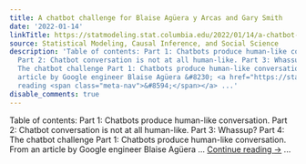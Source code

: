 ```yaml
---
title: A chatbot challenge for Blaise Agüera y Arcas and Gary Smith
date: '2022-01-14'
linkTitle: https://statmodeling.stat.columbia.edu/2022/01/14/a-chatbot-challenge-for-blaise-aguera-y-arcas-and-gary-smith/
source: Statistical Modeling, Causal Inference, and Social Science
description: 'Table of contents: Part 1: Chatbots produce human-like conversation.
  Part 2: Chatbot conversation is not at all human-like. Part 3: Whassup? Part 4:
  The chatbot challenge Part 1: Chatbots produce human-like conversation. From an
  article by Google engineer Blaise Agüera &#8230; <a href="https://statmodeling.stat.columbia.edu/2022/01/14/a-chatbot-challenge-for-blaise-aguera-y-arcas-and-gary-smith/">Continue
  reading <span class="meta-nav">&#8594;</span></a> ...'
disable_comments: true
---
```

Table of contents: Part 1: Chatbots produce human-like conversation. Part 2: Chatbot conversation is not at all human-like. Part 3: Whassup? Part 4: The chatbot challenge Part 1: Chatbots produce human-like conversation. From an article by Google engineer Blaise Agüera &#8230; <a href="https://statmodeling.stat.columbia.edu/2022/01/14/a-chatbot-challenge-for-blaise-aguera-y-arcas-and-gary-smith/">Continue reading <span class="meta-nav">&#8594;</span></a> ...